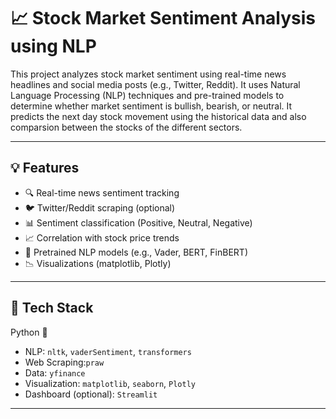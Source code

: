 # 📈 Stock Market Sentiment Analysis using NLP

This project analyzes stock market sentiment using real-time news headlines and social media posts (e.g., Twitter, Reddit). It uses Natural Language Processing (NLP) techniques and pre-trained models to determine whether market sentiment is bullish, bearish, or neutral.
It predicts the next day stock movement using the historical data and also comparsion between the stocks of the different sectors.

---

## 💡 Features

- 🔍 Real-time news sentiment tracking
- 🐦 Twitter/Reddit scraping (optional)
- 📊 Sentiment classification (Positive, Neutral, Negative)
- 📈 Correlation with stock price trends
- 🧠 Pretrained NLP models (e.g., Vader, BERT, FinBERT)
- 📉 Visualizations (matplotlib, Plotly)

---

## 🧰 Tech Stack
  Python 🐍
- NLP: `nltk`, `vaderSentiment`, `transformers` 
- Web Scraping:`praw`
- Data: `yfinance`
- Visualization: `matplotlib`, `seaborn`, `Plotly`
- Dashboard (optional): `Streamlit`

---

